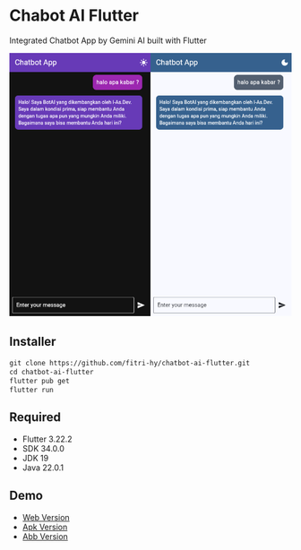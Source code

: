 # Chabot AI Flutter

Integrated Chatbot App by Gemini AI built with Flutter

<img src="./screenshoot/ss.png">

## Installer
```
git clone https://github.com/fitri-hy/chatbot-ai-flutter.git
cd chatbot-ai-flutter
flutter pub get
flutter run
```

## Required
- Flutter 3.22.2
- SDK 34.0.0
- JDK 19
- Java 22.0.1

## Demo
- <a href="blob:https://github.com/6cf56108-38fc-4363-977d-7eae39a9cc68">Web Version</a>
- <a href="blob:https://github.com/a66a891a-712d-4639-a043-906925f171e3">Apk Version</a>
- <a href="blob:https://github.com/9a607913-4e9c-4ac4-8271-dcb1b3306832">Abb Version</a>